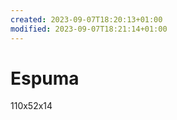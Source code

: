 ```yaml
---
created: 2023-09-07T18:20:13+01:00
modified: 2023-09-07T18:21:14+01:00
---
```


# Espuma

110x52x14

